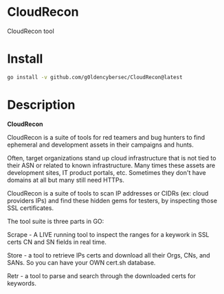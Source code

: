 # CloudRecon
CloudRecon tool

# Install
```sh
go install -v github.com/g0ldencybersec/CloudRecon@latest
```

# Description
**CloudRecon** 


CloudRecon is a suite of tools for red teamers and bug hunters to find ephemeral and development assets in their campaigns and hunts. 

Often, target organizations stand up cloud infrastructure that is not tied to their ASN or related to known infrastructure. Many times these assets are development sites, IT product portals, etc. Sometimes they don't have domains at all but many still need HTTPs.

CloudRecon is a suite of tools to scan IP addresses or CIDRs (ex: cloud providers IPs) and find these hidden gems for testers, by inspecting those SSL certificates.

The tool suite is three parts in GO:

Scrape - A LIVE running tool to inspect the ranges for a keywork in SSL certs CN and SN fields in real time.

Store - a tool to retrieve IPs certs and download all their Orgs, CNs, and SANs. So you can have your OWN cert.sh database.

Retr - a tool to parse and search through the downloaded certs for keywords.
